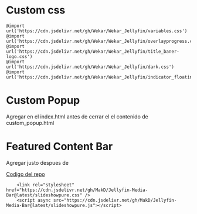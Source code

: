 # Custom css

```
@import url('https://cdn.jsdelivr.net/gh/Wekar/Wekar_Jellyfin/variables.css')
@import url('https://cdn.jsdelivr.net/gh/Wekar/Wekar_Jellyfin/overlayprogress.css')
@import url('https://cdn.jsdelivr.net/gh/Wekar/Wekar_Jellyfin/title_baner-logo.css')
@import url('https://cdn.jsdelivr.net/gh/Wekar/Wekar_Jellyfin/dark.css')
@import url('https://cdn.jsdelivr.net/gh/Wekar/Wekar_Jellyfin/indicator_floating.css')

```

# Custom Popup

Agregar en el index.html antes de cerrar el </body> el contenido de custom_popup.html


# Featured Content Bar

Agregar justo despues de </head>

[Codigo del repo](https://github.com/MakD/Jellyfin-Media-Bar)

```
    <link rel="stylesheet" href="https://cdn.jsdelivr.net/gh/MakD/Jellyfin-Media-Bar@latest/slideshowpure.css" />
    <script async src="https://cdn.jsdelivr.net/gh/MakD/Jellyfin-Media-Bar@latest/slideshowpure.js"></script>
```
